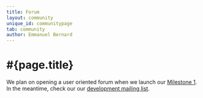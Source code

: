 ```yaml
---
title: Forum  
layout: community
unique_id: communitypage
tab: community
author: Emmanuel Bernard
---
```

# #{page.title}

We plan on opening a user oriented forum when we launch our 
[Milestone 1](/documentation/roadmap/). In the meantime,
check our our [development mailing list](http://groups.google.com/group/ceylon-dev).